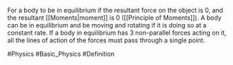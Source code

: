 For a body to be in equilibrium if the resultant force on the object is 0, and the resultant [[Moments|moment]] is 0 ([[Principle of Moments]]). A body can be in equilibrium and be moving and rotating if it is doing so at a constant rate. 
If a body in equilibrium has 3 non-parallel forces acting on it, all the lines of action of the forces must pass through a single point.

#Physics #Basic_Physics #Definition